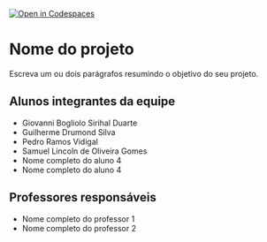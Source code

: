 [![Open in Codespaces](https://classroom.github.com/assets/launch-codespace-f4981d0f882b2a3f0472912d15f9806d57e124e0fc890972558857b51b24a6f9.svg)](https://classroom.github.com/open-in-codespaces?assignment_repo_id=10121674)
# Nome do projeto
Escreva um ou dois parágrafos resumindo o objetivo do seu projeto.

## Alunos integrantes da equipe

* Giovanni Bogliolo Sirihal Duarte
* Guilherme Drumond Silva
* Pedro Ramos Vidigal
* Samuel Lincoln de Oliveira Gomes
* Nome completo do aluno 4
* Nome completo do aluno 4


## Professores responsáveis

* Nome completo do professor 1
* Nome completo do professor 2

